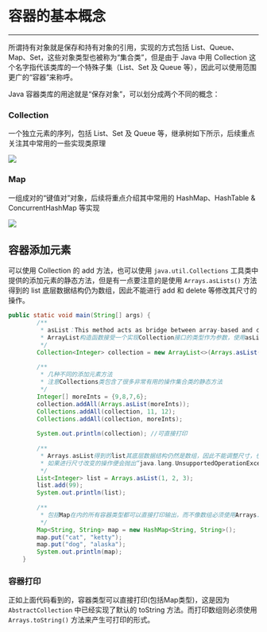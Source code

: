 # 容器的基本概念
---

所谓持有对象就是保存和持有对象的引用，实现的方式包括 List、Queue、Map、Set，这些对象类型也被称为“集合类”，但是由于 Java 中用 Collection 这个名字指代该类库的一个特殊子集（List、Set 及 Queue 等），因此可以使用范围更广的“容器”来称呼。

Java 容器类库的用途就是“保存对象”，可以划分成两个不同的概念：

### Collection 

一个独立元素的序列，包括 List、Set 及 Queue 等，继承树如下所示，后续重点关注其中常用的一些实现类原理

![](http://ochyazsr6.bkt.clouddn.com/16c6ed925039c694f14da4d0b976d798.jpg)



### Map

一组成对的“键值对”对象，后续将重点介绍其中常用的 HashMap、HashTable & ConcurrentHashMap 等实现

![](http://ochyazsr6.bkt.clouddn.com/7cbf202b26e96c7a6ea2906044cc2b60.jpg)





## 容器添加元素

可以使用 Collection 的 add 方法，也可以使用 `java.util.Collections` 工具类中提供的添加元素的静态方法，但是有一点要注意的是使用 `Arrays.asLists()` 方法得到的 list 底层数据结构仍为数组，因此不能进行 add 和 delete 等修改其尺寸的操作。

```java
public static void main(String[] args) {
		/**
		 * asList：This method acts as bridge between array-based and collection-based APIs
		 * ArrayList构造函数接受一个实现Collection接口的类型作为参数，使用asList将一个数组转化为大小固定的List
		 */
		Collection<Integer> collection = new ArrayList<>(Arrays.asList(1,2,3,4,5));
		
		/**
		 * 几种不同的添加元素方法
		 * 注意Collections类包含了很多非常有用的操作集合类的静态方法
		 */
		Integer[] moreInts = {9,8,7,6};
		collection.addAll(Arrays.asList(moreInts));
		Collections.addAll(collection, 11, 12);
		Collections.addAll(collection, moreInts);
		
		System.out.println(collection); //可直接打印
		
		/**
		 * Arrays.asList得到的list其底层数据结构仍然是数组，因此不能调整尺寸，也就是说不能添加和删除元素
		 * 如果进行尺寸改变的操作便会抛出“java.lang.UnsupportedOperationException”
		 */
		List<Integer> list = Arrays.asList(1, 2, 3);
		list.add(99);
		System.out.println(list);
		
		/**
		 * 包括Map在内的所有容器类型都可以直接打印输出，而不像数组必须使用Arrays.toString()方法
		 */
		Map<String, String> map = new HashMap<String, String>();
		map.put("cat", "ketty");
		map.put("dog", "alaska");
		System.out.println(map);
	}
```

### 容器打印

正如上面代码看到的，容器类型可以直接打印(包括Map类型)，这是因为 `AbstractCollection` 中已经实现了默认的 toString 方法。而打印数组则必须使用 `Arrays.toString()` 方法来产生可打印的形式。
